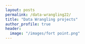 ```yaml
---
layout: posts
permalink: /data-wrangling22/
title: "Data Wrangling projects"
author_profile: true
header:
  image: "/images/fort point.png"
---
```

